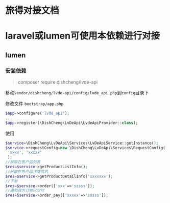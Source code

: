 # 旅得对接文档

# laravel或lumen可使用本依赖进行对接


## lumen

### 安装依赖
> composer require dishcheng/lvde-api

移动`vendor/dishcheng/lvde-api/config/lvde_api.php`到`config`目录下

修改文件
`bootstrap/app.php`
```php
$app->configure('lvde_api');
...
$app->register(\DishCheng\LvDeApi\LvdeApiProvider::class);
```


使用
```php
$service=\DishCheng\LvDeApi\Services\LvDeApiService::getInstance();
$service->requestConfig=new \DishCheng\LvDeApi\Services\RequestConfig(
 'xxxx', 'xxxxx'
 );
//获取在售产品列表
$res=$service->getProductListInfo();
//获取在售产品详情信息
$res=$service->getProductDetailInfo('xxxxxxx');
//下单
$res=$service->order(['xxx'=>'sssss']);
//通知我方订单已支付
$res=$service->order_pay(['xxxxx'=>'sssss']);
```